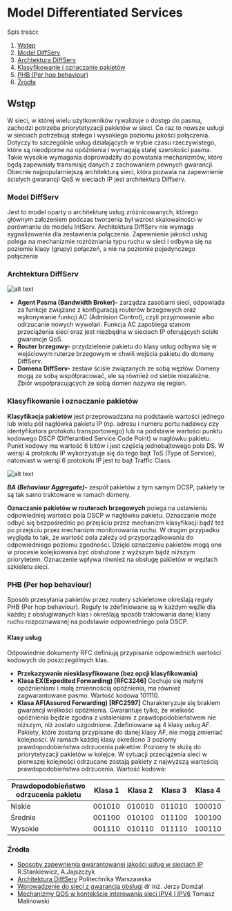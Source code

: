 Model Differentiated Services
===

Spis treści:
1. [Wstęp](#wstep)
2. [Model DiffServ ](#model)
3. [Archtektura DiffServ](#architektura)
4. [Klasyfikowanie i oznaczanie pakietów](#klasyfikacja)
5. [PHB (Per hop behaviour)](#phb)
6. [Źródła](#zrodla)


## Wstęp  <a name="wstep"></a>
W sieci, w której wielu użytkowników rywalizuje o dostęp do pasma, zachodzi potrzeba priorytetyzacji pakietów w sieci.
Co raz to nowsze usługi w sieciach potrzebują stałego i wysokiego poziomu jakości połączenia.
Dotyczy to szczególnie usług działających w trybie czasu rzeczywistego, które są nieodporne na opóźnienia
i wymagają stałej szerokości pasma. Takie wysokie wymagania doprowadziły do powstania mechanizmów, które będą zapewniały
transmisję danych z zachowaniem pewnych gwarancji. Obecnie najpopularniejszą architekturą sieci, która pozwala na zapewnienie
ścisłych gwarancji QoS w sieciach IP jest architektura Diffserv.
### Model DiffServ <a name="model"></a>
Jest to model oparty o architekturę usług zróżnicowanych, którego  głównym założeniem podczas tworzenia był wzrost 
skalowalności  w porównaniu do modelu IntServ. Architektura DiffServ nie wymaga sygnalizowania dla zestawienia połączenia.
Zapewnienie jakości usług polega na mechanizmie rozróżniania typu ruchu w sieci i odbywa się na poziomie klasy (grupy) połączeń,
a nie na poziomie pojedynczego połączenia
### Archtektura DiffServ <a name="architektura"></a>


  ![alt text](https://github.com/kingaBik/converged-networks/blob/master/DiffService/architektura.png)
* **Agent Pasma (Bandwidth Broker)-** zarządza zasobami sieci, odpowiada za funkcje związane z konfiguracją routerów brzegowych 
oraz wykonywanie funkcji AC (Admision Control), czyli przyjmowanie albo odrzucanie nowych wywołań. 
Funkcja AC zapobiega stanom przeciążenia sieci oraz jest niezbędna w sieciach IP oferujących ścisłe gwarancje QoS.
* **Router brzegowy-** przydzielenie pakietu do klasy usług odbywa się w wejściowym ruterze brzegowym 
w chwili wejścia pakietu do domeny DiffServ.
* **Domena DiffServ-** zestaw ściśle związanych ze sobą węzłów. Domeny mogą ze sobą współpracować,
ale są również od siebie niezależne. Zbiór współpracujących ze sobą domen nazywa się region.
### Klasyfikowanie i oznaczanie pakietów <a name="klasyfikacja"></a>
**Klasyfikacja pakietów** jest przeprowadzana na podstawie wartości jednego lub wielu pól nagłówka 
pakietu IP (np. adresu i numeru portu nadawcy czy identyfikatora protokołu transportowego) lub na podstawie wartości
punktu kodowego DSCP (Differantied Service Code Point) w nagłówku pakietu. Punkt kodowy ma wartość 6 bitów
i jest częścią jednobajtowego pola DS. W wersji 4 protokołu IP
wykorzystuje się do tego bajt ToS (Type of Service), natomiast w wersji 6 protokołu IP jest to bajt Traffic Class.

  ![alt text](https://github.com/kingaBik/converged-networks/blob/master/DiffService/DSCP.png)

***BA (Behaviour Aggregate)-*** zespół pakietów z tym samym DCSP, pakiety te są tak samo traktowane w ramach domeny.

**Oznaczanie pakietów w routerach brzegowych** polega na ustawieniu odpowiedniej wartości pola DSCP w nagłówku pakietu. 
Oznaczanie może odbyć się bezpośrednio po przejściu przez mechanizm klasyfikacji bądź też po przejściu 
przez mechanizm monitorowania ruchu. W drugim przypadku wygląda to tak, że wartość pola zależy 
od przyporządkowania do odpowiedniego poziomu zgodności. Dzięki oznaczeniu pakietów mogą one w procesie 
kolejkowania być obsłużone z wyższym bądź niższym priorytetem. 
Oznaczenie wpływa również na obsługę pakietów w węzłach szkieletu sieci. 
### PHB (Per hop behaviour) <a name="phb"></a>
Sposób przesyłania pakietów przez routery szkieletowe określają reguły PHB (Per hop behaviour). 
Reguły te zdefiniowane są w każdym węźle dla każdej z obsługiwanych klas i określają sposób traktowania danej klasy 
ruchu rozpoznawanej na podstawie odpowiedniego pola DSCP.
#### Klasy usług 
Odpowiednie dokumenty RFC definiują przypisanie odpowiednich wartości kodowych do poszczególnych klas.
* **Przekazywanie niesklasyfikowane (bez opcji klasyfikowania)**
* **Klasa EX(Expedited Forwarding) [RFC3246]** Cechuje się małymi opóźnieniami i małą zmiennością opóźnienia, 
ma również zagwarantowane pasmo. Wartość kodowa 101110.
* **Klasa AF(Assured Forwarding) [RFC2597]** Charakteryzuje się brakiem gwarancji wielkości opóźnienia. 
Gwarantuje tylko, że wielkość opóźnienia będzie zgodna z ustaleniami z prawdopodobieństwem nie niższym, 
niż zostało uzgodnione. Zdefiniowane są 4 klasy usług AF. Pakiety, które zostaną przypisane do danej klasy AF, 
nie mogą zmieniać kolejności. W ramach każdej klasy określono 3 poziomy prawdopodobieństwa odrzucenia pakietów. 
Poziomy te służą do priorytetyzacji pakietów w kolejce. W sytuacji przeciążenia sieci w pierwszej kolejności 
odrzucane zostają pakiety z najwyższą wartością prawdopodobieństwa odrzucenia. Wartość kodowa:

Prawdopodobieństwo odrzucenia pakietu | Klasa 1 | Klasa 2 | Klasa 3 | Klasa 4
------------ | ------------- | ----------- | ------------- | -------------
Niskie  | 001010 | 010010 | 011010 | 100010 
Średnie  | 001100 | 010100 | 011100 | 100100 
Wysokie  | 001110 | 010110 | 011110 | 100110 

### Źródła <a name="zrodla"></a>
* [Sposoby zapewnienia gwarantowanej
jakości usług w sieciach IP](http://www.przegladtelekomunikacyjny.pl/archive/WWW/artrec/stankiewicz2%272002.pdf) R.Stankiewicz, A.Jajszczyk
* [Architektura DiffServ](http://aai.tele.pw.edu.pl/data/SWUS/swus_diffserv_n.pdf) Politechnika Warszawska
* [Wprowadzenie do sieci z gwarancją obsługi](https://old.kt.agh.edu.pl/~jdomzal/QoS/lab_4/lab_diffserv.pdf) dr inż. Jerzy Domżał
* [Mechanizmy QOS w kontekście interowania sieci IPV4 I IPV6](http://zeszyty-naukowe.wwsi.edu.pl/zeszyty/zeszyt4/Mechanizmy_QOS_W_Kontekscie_Integrowania_Sieci_IPV4_i_IPV6.pdf) Tomasz Malinowski
